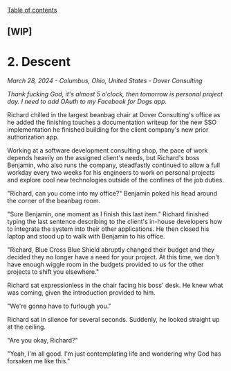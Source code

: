 [Table of contents](./README.md)

## [WIP]
# 2. Descent
*March 28, 2024 - Columbus, Ohio, United States - Dover Consulting*

*Thank fucking God, it's almost 5 o'clock, then tomorrow is personal project day. I need to add OAuth to my Facebook for Dogs app.* 

Richard chilled in the largest beanbag chair at Dover Consulting's office as he added the finishing touches a documentation writeup for the new SSO implementation he finished building for the client company's new prior authorization app. 

Working at a software development consulting shop, the pace of work depends heavily on the assigned client's needs, but Richard's boss Benjamin, who also runs the company, steadfastly continued to allow a full workday every two weeks for his engineers to work on personal projects and explore cool new technologies outside of the confines of the job duties.

"Richard, can you come into my office?" Benjamin poked his head around the corner of the beanbag room.

"Sure Benjamin, one moment as I finish this last item." Richard finished typing the last sentence describing to the client's in-house developers how to integrate the system into their other applications. He then closed his laptop and stood up to walk with Benjamin to his office.

"Richard, Blue Cross Blue Shield abruptly changed their budget and they decided they no longer have a need for your project. At this time, we don't have enough wiggle room in the budgets provided to us for the other projects to shift you elsewhere."

Richard sat expressionless in the chair facing his boss' desk. He knew what was coming, given the introduction provided to him. 

"We're gonna have to furlough you."

Richard sat in silence for several seconds. Suddenly, he looked straight up at the ceiling. 

"Are you okay, Richard?" 

"Yeah, I'm all good. I'm just contemplating life and wondering why God has forsaken me like this."
